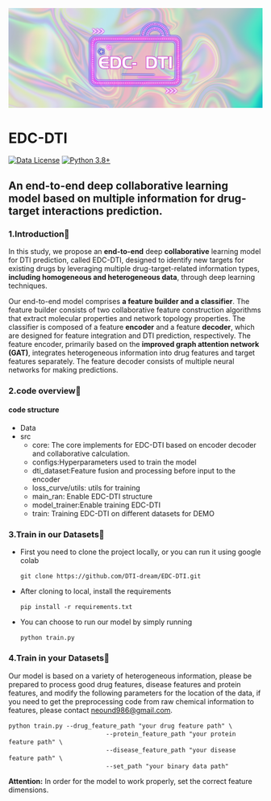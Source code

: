![logo](assets/logo.png)

# EDC-DTI

[![Data License](https://img.shields.io/badge/Data%20License-CC%20By%20NC%204.0-red.svg)](https://github.com/tatsu-lab/stanford_alpaca/blob/main/DATA_LICENSE)
[![Python 3.8+](https://img.shields.io/badge/python-3.8+-blue.svg)](https://www.python.org/downloads/release/python-390/)

## An end-to-end deep collaborative learning model based on multiple information for drug-target interactions prediction.

### 1.Introduction🦄

In this study, we propose an **end-to-end** deep **collaborative** learning model for DTI prediction, called EDC-DTI, designed to identify new targets for existing drugs by leveraging multiple drug-target-related information types, **including homogeneous and heterogeneous data**, through deep learning techniques.

Our end-to-end model comprises **a feature builder and a classifier**. The feature builder consists of two collaborative feature construction algorithms that extract molecular properties and network topology properties. The classifier is composed of a feature **encoder** and a feature **decoder**, which are designed for feature integration and DTI prediction, respectively. The feature encoder, primarily based on the **improved graph attention network (GAT)**, integrates heterogeneous information into drug features and target features separately. The feature decoder consists of multiple neural networks for making predictions.

### 2.code overview🤖

#### code structure

* Data
* src
  * core: The core implements for EDC-DTI based on encoder decoder and collaborative calculation.
  * configs:Hyperparameters used to train the model
  * dti_dataset:Feature fusion and processing before input to the encoder
  * loss_curve/utils: utils for training
  * main_ran: Enable EDC-DTI structure
  * model_trainer:Enable training EDC-DTI
  * train: Training EDC-DTI on different datasets for DEMO

### 3.Train in our Datasets🚀

* First you need to clone the project locally, or you can run it using google colab

  ```shell
  git clone https://github.com/DTI-dream/EDC-DTI.git
  ```

* After cloning to local, install the requirements

  ```shell
  pip install -r requirements.txt
  ```

* You can choose to run our model by simply running

  ```shell
  python train.py
  ```

### 4.Train in your Datasets🦉

Our model is based on a variety of heterogeneous information, please be prepared to process good drug features, disease features and protein features, and modify the following parameters for the location of the data, if you need to get the preprocessing code from raw chemical information to features, please contact neound986@gmail.com.

```shell
python train.py --drug_feature_path "your drug feature path" \
                           --protein_feature_path "your protein feature path" \
                           --disease_feature_path "your disease feature path" \
                           --set_path "your binary data path"
```

**Attention:** In order for the model to work properly, set the correct feature dimensions.



